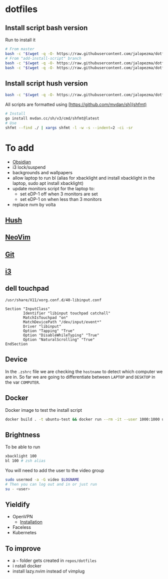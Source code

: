 # dotfiles

## Install script bash version

Run to install it

```bash
# From master
bash -c "$(wget -q -O- https://raw.githubusercontent.com/jalopezma/dotfiles/master/install.sh)"
# From "add-install-script" branch
bash -c "$(wget -q -O- https://raw.githubusercontent.com/jalopezma/dotfiles/add-install-script/install.sh)"
bash -c "$(wget -q -O- https://raw.githubusercontent.com/jalopezma/dotfiles/add-install-script/install.sh)" "" -v
```

## Install script hush version
```bash
bash -c "$(wget -q -O- https://raw.githubusercontent.com/jalopezma/dotfiles/feat/move-bash-to-hush/install-2.sh)"
```

All scripts are formatted using [https://github.com/mvdan/sh](shfmt)

```bash
# Install
go install mvdan.cc/sh/v3/cmd/shfmt@latest
# Use
shfmt --find ./ | xargs shfmt -l -w -s --indent=2 -ci -sr
```

# To add
- [Obsidian](https://obsidian.md/)
- i3 lock/suspend
- backgrounds and wallpapers
- allow laptop to run bl (alias for xbacklight and install xbacklight in the laptop, sudo apt install xbacklight)
- update monitors script for the laptop to:
  - set eDP-1 off when 3 monitors are set
  - set eDP-1 on when less than 3 monitors
- replace nvm by volta

## [Hush](hush/README.md)

## [NeoVim](./lazy.nvim/README.md)

## [Git](git/README.md)

## [i3](i3/README.md)

## dell touchpad

`/usr/share/X11/xorg.conf.d/40-libinput.conf`

```
Section "InputClass"
        Identifier "libinput touchpad catchall"
        MatchIsTouchpad "on"
        MatchDevicePath "/dev/input/event*"
        Driver "libinput"
        Option "Tapping" "True"
        Option "DisableWhileTyping" "True"
        Option "NaturalScrolling" "True"
EndSection
```

## Device
In the `.zshrc` file we are checking the `hostname` to detect which computer we are in.
So far we are going to differentiate between `LAPTOP` and `DESKTOP` in the var `COMPUTER`.

## Docker

Docker image to test the install script
```bash
docker build . -t ubuntu-test && docker run --rm -it --user 1000:1000 ubuntu-test
```

## Brightness

To be able to run

```bash
xbacklight 100
bl 100 # zsh alias
```

You will need to add the user to the video group

```bash
sudo usermod -a -G video $LOGNAME
# Then you can log out and in or just run
su - <user>
```

## Yieldify

- OpenVPN
  - [Installation](https://community.openvpn.net/openvpn/wiki/OpenVPN3Linux?_ga=2.225757343.406983588.1673944046-2138455025.1673944046) 
- Faceless
- Kubernetes

## To improve

- a `~` folder gets created in `repos/dotfiles`
- i nstall docker
- install lazy.nvim instead of vimplug
